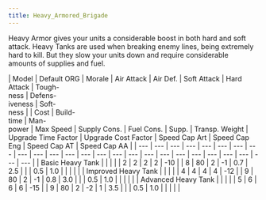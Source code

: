 ```yaml
---
title: Heavy_Armored_Brigade
---
```

 Heavy Armor gives your units a considerable boost in both hard and soft attack. Heavy Tanks are used when breaking enemy lines, being extremely hard to kill. But they slow your units down and require considerable amounts of supplies and fuel.

| Model | Default ORG | Morale | Air Attack | Air Def. | Soft Attack | Hard Attack | Tough-  
ness | Defens-  
iveness | Soft-  
ness |  | Cost | Build-  
time | Man-  
power | Max Speed | Supply Cons. | Fuel Cons. | Supp. | Transp. Weight | Upgrade Time Factor | Upgrade Cost Factor | Speed Cap Art | Speed Cap Eng | Speed Cap AT | Speed Cap AA |
| --- | --- | --- | --- | --- | --- | --- | --- | --- | --- | --- | --- | --- | --- | --- | --- | --- | --- | --- | --- | --- | --- | --- | --- | --- |
| Basic Heavy Tank |  |  |  |  | 2 | 2 | 2 | 2 | \-10 |  | 8 | 80 | 2 | \-1 | 0.7 | 2.5 |  |  | 0.5 | 1.0 |  |  |  |  |
| Improved Heavy Tank |  |  |  |  | 4 | 4 | 4 | 4 | \-12 |  | 9 | 80 | 2 | \-1 | 0.8 | 3.0 |  |  | 0.5 | 1.0 |  |  |  |  |
| Advanced Heavy Tank |  |  |  |  | 5 | 6 | 6 | 6 | \-15 |  | 9 | 80 | 2 | \-2 | 1 | 3.5 |  |  | 0.5 | 1.0 |  |  |  |  |